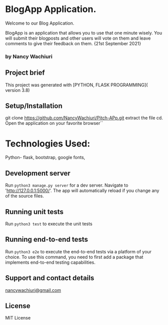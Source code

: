 # BlogApp Application.


Welcome to our Blog Application. 



BlogApp is an application that allows you to use that one minute wisely. You will submit their blogposts and other users will vote on them and leave comments to give their feedback on them.
{21st September 2021}

### by Nancy Wachiuri

## Project brief

This project was generated with [PYTHON, FLASK PROGRAMMING]( version 3.8)

## Setup/Installation 

 git clone https://github.com/NancyWachiuri/Pitch-APp.git extract the file cd. Open the application on your favorite browser``


# Technologies Used:
Python- flask, bootstrap, google fonts, 

## Development server

Run `python3 manage.py server` for a dev server. Navigate to 'http://127.0.0.1:5000/'. The app will automatically reload if you change any of the source files.



## Running unit tests

Run `python3 test` to execute the unit tests

## Running end-to-end tests

Run `python3 e2e` to execute the end-to-end tests via a platform of your choice. To use this command, you need to first add a package that implements end-to-end testing capabilities.



## Support and contact details

nancywachiuri@gmail.com


## License

 MIT License